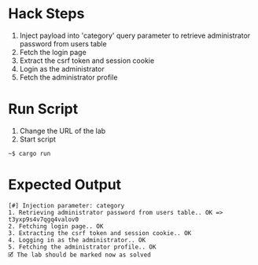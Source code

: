# Hack Steps

1. Inject payload into 'category' query parameter to retrieve administrator password from users table
2. Fetch the login page
3. Extract the csrf token and session cookie
4. Login as the administrator
5. Fetch the administrator profile

# Run Script

1. Change the URL of the lab
2. Start script

```
~$ cargo run
```

# Expected Output

```
[#] Injection parameter: category
1. Retrieving administrator password from users table.. OK => t3yxp9s4v7qgq4valov0
2. Fetching login page.. OK
3. Extracting the csrf token and session cookie.. OK
4. Logging in as the administrator.. OK
5. Fetching the administrator profile.. OK
🗹 The lab should be marked now as solved
```
